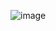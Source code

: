 ![image](https://github.com/yahyaouirim/StoreManagement/assets/145239153/2f746507-55cc-4661-8157-38f636ae0f17)
